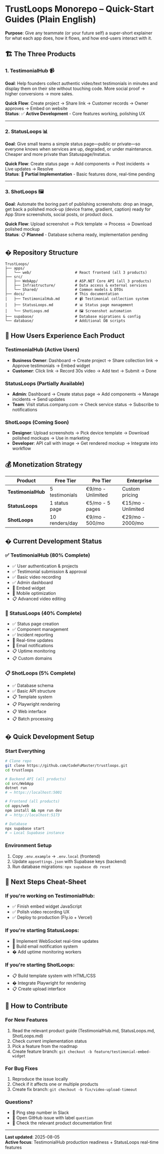 # TrustLoops Monorepo – Quick-Start Guides (Plain English)

**Purpose**: Give any teammate (or your future self) a super-short explainer for what each app does, how it flows, and how end-users interact with it.

## 🏗️ The Three Products

### 1. **TestimonialHub** 📹
**Goal**: Help founders collect authentic video/text testimonials in minutes and display them on their site without touching code. More social proof → higher conversions → more sales.

**Quick Flow**: Create project → Share link → Customer records → Owner approves → Embed on website  
**Status**: ✅ **Active Development** - Core features working, polishing UX

---

### 2. **StatusLoops** 📊  
**Goal**: Give small teams a simple status page—public or private—so everyone knows when services are up, degraded, or under maintenance. Cheaper and more private than Statuspage/Instatus.

**Quick Flow**: Create status page → Add components → Post incidents → Live updates → Resolve  
**Status**: 🚧 **Partial Implementation** - Basic features done, real-time pending

---

### 3. **ShotLoops** 🖼️
**Goal**: Automate the boring part of publishing screenshots: drop an image, get back a polished mock-up (device frame, gradient, caption) ready for App Store screenshots, social posts, or product docs.

**Quick Flow**: Upload screenshot → Pick template → Process → Download polished mockup  
**Status**: 📋 **Planned** - Database schema ready, implementation pending

## � Repository Structure

```
TrustLoops/
├── apps/
│   └── web/                    # React frontend (all 3 products)
├── src/
│   ├── WebApp/                 # ASP.NET Core API (all 3 products)
│   ├── Infrastructure/         # Data access & external services
│   └── Shared/                 # Common models & DTOs
├── docs/                       # This documentation
│   ├── TestimonialHub.md       # 📹 Testimonial collection system
│   ├── StatusLoops.md          # 📊 Status page management  
│   └── ShotLoops.md            # 🖼️ Screenshot automation
├── supabase/                   # Database migrations & config
└── database/                   # Additional DB scripts
```

## 🔄 How Users Experience Each Product

### **TestimonialHub** (Active Users)
- **Business Owner**: Dashboard → Create project → Share collection link → Approve testimonials → Embed widget
- **Customer**: Click link → Record 30s video → Add text → Submit → Done

### **StatusLoops** (Partially Available)  
- **Admin**: Dashboard → Create status page → Add components → Manage incidents → Send updates
- **Team**: Visit status.company.com → Check service status → Subscribe to notifications

### **ShotLoops** (Coming Soon)
- **Designer**: Upload screenshots → Pick device template → Download polished mockups → Use in marketing
- **Developer**: API call with image → Get rendered mockup → Integrate into workflow

## 💰 Monetization Strategy

| Product | Free Tier | Pro Tier | Enterprise |
|---------|-----------|----------|------------|
| **TestimonialHub** | 5 testimonials | €9/mo - Unlimited | Custom pricing |
| **StatusLoops** | 1 status page | €5/mo - 5 pages | €15/mo - Unlimited |
| **ShotLoops** | 10 renders/day | €9/mo - 500/mo | €29/mo - 2000/mo |

## � Current Development Status

### ✅ **TestimonialHub** (80% Complete)
- ✅ User authentication & projects
- ✅ Testimonial submission & approval  
- ✅ Basic video recording
- ✅ Admin dashboard
- 🚧 Embed widget
- 🚧 Mobile optimization
- 📋 Advanced video editing

### 🚧 **StatusLoops** (40% Complete)
- ✅ Status page creation
- ✅ Component management
- ✅ Incident reporting
- 🚧 Real-time updates
- 🚧 Email notifications
- 📋 Uptime monitoring
- 📋 Custom domains

### 📋 **ShotLoops** (5% Complete)
- ✅ Database schema
- ✅ Basic API structure
- 📋 Template system
- 📋 Playwright rendering
- 📋 Web interface
- 📋 Batch processing

## �️ Quick Development Setup

### **Start Everything**
```bash
# Clone repo
git clone https://github.com/CodeFuMaster/trustloops.git
cd trustloops

# Backend API (all products)
cd src/WebApp
dotnet run
# → https://localhost:5001

# Frontend (all products)  
cd apps/web
npm install && npm run dev
# → http://localhost:5173

# Database
npx supabase start
# → Local Supabase instance
```

### **Environment Setup**
1. Copy `.env.example` → `.env.local` (frontend)
2. Update `appsettings.json` with Supabase keys (backend)
3. Run database migrations: `npx supabase db reset`

## 🎯 Next Steps Cheat-Sheet

### **If you're working on TestimonialHub:**
- ✅ Finish embed widget JavaScript
- ✅ Polish video recording UX
- ✅ Deploy to production (Fly.io + Vercel)

### **If you're starting StatusLoops:**
- 🚧 Implement WebSocket real-time updates
- 🚧 Build email notification system
- � Add uptime monitoring workers

### **If you're starting ShotLoops:**
- 📋 Build template system with HTML/CSS
- � Integrate Playwright for rendering
- 📋 Create upload interface

## 🤝 How to Contribute

### **For New Features**
1. Read the relevant product guide (TestimonialHub.md, StatusLoops.md, ShotLoops.md)
2. Check current implementation status
3. Pick a feature from the roadmap
4. Create feature branch: `git checkout -b feature/testimonial-embed-widget`

### **For Bug Fixes**
1. Reproduce the issue locally
2. Check if it affects one or multiple products
3. Create fix branch: `git checkout -b fix/video-upload-timeout`

### **Questions?**
- 💬 Ping step number in Slack
- 🐛 Open GitHub issue with label `question`
- 📖 Check the relevant product documentation first

---

**Last updated**: 2025-08-05  
**Active focus**: TestimonialHub production readiness + StatusLoops real-time features
